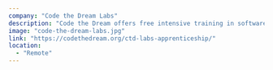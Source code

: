 ```yaml
---
company: "Code the Dream Labs"
description: "Code the Dream offers free intensive training in software development to people from diverse low-income backgrounds. In CTD Labs, our coders work with experienced mentors to hone those skills by building apps and technology platforms for a range of startups, nonprofits and government clients."
image: "code-the-dream-labs.jpg"
link: "https://codethedream.org/ctd-labs-apprenticeship/"
location:
  - "Remote"
---
```

